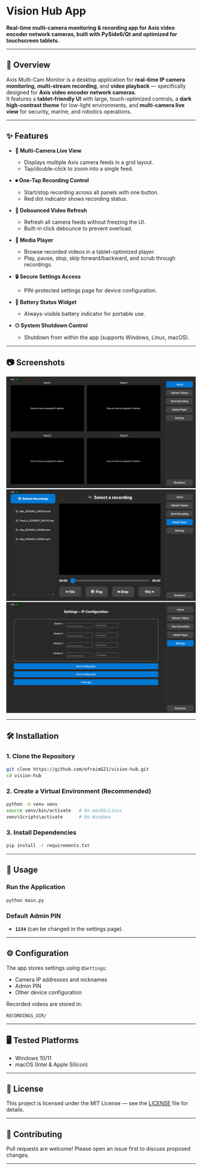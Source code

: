 
# Vision Hub App

**Real-time multi-camera monitoring & recording app for Axis video encoder network cameras, built with PySide6/Qt and optimized for touchscreen tablets.**

---

## 📖 Overview

Axis Multi-Cam Monitor is a desktop application for **real-time IP camera monitoring**, **multi-stream recording**, and **video playback** — specifically designed for **Axis video encoder network cameras**.  
It features a **tablet-friendly UI** with large, touch-optimized controls, a **dark high-contrast theme** for low-light environments, and **multi-camera live view** for security, marine, and robotics operations.

---

## ✨ Features

- **📡 Multi-Camera Live View**
  - Displays multiple Axis camera feeds in a grid layout.
  - Tap/double-click to zoom into a single feed.

- **⏺ One-Tap Recording Control**
  - Start/stop recording across all panels with one button.
  - Red dot indicator shows recording status.

- **🔄 Debounced Video Refresh**
  - Refresh all camera feeds without freezing the UI.
  - Built-in click debounce to prevent overload.

- **🎥 Media Player**
  - Browse recorded videos in a tablet-optimized player.
  - Play, pause, stop, skip forward/backward, and scrub through recordings.

- **🔒 Secure Settings Access**
  - PIN-protected settings page for device configuration.

- **🔋 Battery Status Widget**
  - Always-visible battery indicator for portable use.

- **⏻ System Shutdown Control**
  - Shutdown from within the app (supports Windows, Linux, macOS).

---

## 📷 Screenshots


![Home View](./docs/screenshots/home_view.png)
![Media Player](./docs/screenshots/media_player.png)
![Settings Page](./docs/screenshots/settings_page.png)


---

## 🛠 Installation

### 1. Clone the Repository
```bash
git clone https://github.com/efraimG21/vision-hub.git
cd vision-hub
````

### 2. Create a Virtual Environment (Recommended)

```bash
python -m venv venv
source venv/bin/activate   # On macOS/Linux
venv\Scripts\activate      # On Windows
```

### 3. Install Dependencies

```bash
pip install -r requirements.txt
```

---

## 🚀 Usage

### Run the Application

```bash
python main.py
```

### Default Admin PIN

* **`1234`** (can be changed in the settings page).

---

## ⚙️ Configuration

The app stores settings using `QSettings`:

* Camera IP addresses and nicknames
* Admin PIN
* Other device configuration

Recorded videos are stored in:

```
RECORDINGS_DIR/
```

---

## 🖥 Tested Platforms

* Windows 10/11
* macOS (Intel & Apple Silicon)

---

## 📜 License

This project is licensed under the MIT License — see the [LICENSE](LICENSE) file for details.

---

## 🤝 Contributing

Pull requests are welcome! Please open an issue first to discuss proposed changes.

---



